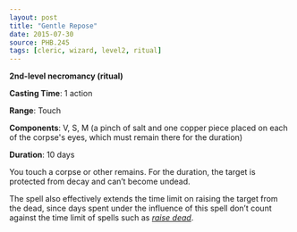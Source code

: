 ```yaml
---
layout: post
title: "Gentle Repose"
date: 2015-07-30
source: PHB.245
tags: [cleric, wizard, level2, ritual]
---
```


**2nd-level necromancy (ritual)**

**Casting Time**: 1 action

**Range**: Touch

**Components**: V, S, M (a pinch of salt and one copper piece placed on each of the corpse's eyes, which must remain there for the duration)

**Duration**: 10 days

You touch a corpse or other remains. For the duration, the target is protected from decay and can’t become undead.

The spell also effectively extends the time limit on raising the target from the dead, since days spent under the influence of this spell don’t count against the time limit of spells such as *[raise dead](raise-dead "raise dead (lvl 5)")*.
